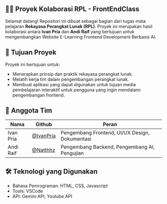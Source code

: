 ## 👨‍💻 Proyek Kolaborasi RPL - FrontEndClass

Selamat datang! Repositori ini dibuat sebagai bagian dari tugas mata pelajaran **Rekayasa Perangkat Lunak (RPL)**. Proyek ini merupakan hasil kolaborasi antara **Ivan Pria** dan **Andi Raif** yang bertujuan untuk mengembangkan Website E-Learning Frontend Development Berbasis AI.

## 🎯 Tujuan Proyek

Proyek ini bertujuan untuk:
- Menerapkan prinsip dan praktik rekayasa perangkat lunak.
- Melatih kerja tim dalam pengembangan perangkat lunak.
- Membuat aplikasi yang dapat digunakan untuk tujuan media pembelajaran interaktif untuk pengguna yang ingin mendalami pengembangan frontend.

## 👥 Anggota Tim
| Nama  | Github | Peran |
|-------|-------|-------|
| Ivan Pria | [@IvanPria](https://github.com/IvanPria) | Pengembang Frontend, UI/UX Design, Dokumentasi |
| Andi Raif | [@Natthhz](https://github.com/Natthhz) | Pengembang Backend, Pengembang AI, Pengujian |

## 🛠️ Teknologi yang Digunakan
- Bahasa Pemrograman: HTML, CSS, Javascript
- Tools: VSCode
- API: Gemini API, Youtube API

